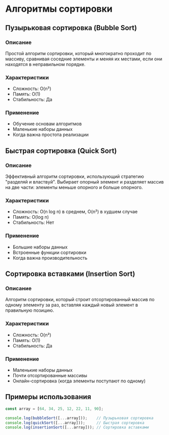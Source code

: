 # Алгоритмы сортировки

## Пузырьковая сортировка (Bubble Sort)

### Описание
Простой алгоритм сортировки, который многократно проходит по массиву, сравнивая соседние элементы и меняя их местами, если они находятся в неправильном порядке.

### Характеристики
- Сложность: O(n²)
- Память: O(1)
- Стабильность: Да

### Применение
- Обучение основам алгоритмов
- Маленькие наборы данных
- Когда важна простота реализации

## Быстрая сортировка (Quick Sort)

### Описание
Эффективный алгоритм сортировки, использующий стратегию "разделяй и властвуй". Выбирает опорный элемент и разделяет массив на две части: элементы меньше опорного и больше опорного.

### Характеристики
- Сложность: O(n log n) в среднем, O(n²) в худшем случае
- Память: O(log n)
- Стабильность: Нет

### Применение
- Большие наборы данных
- Встроенные функции сортировки
- Когда важна производительность

## Сортировка вставками (Insertion Sort)

### Описание
Алгоритм сортировки, который строит отсортированный массив по одному элементу за раз, вставляя каждый новый элемент в правильную позицию.

### Характеристики
- Сложность: O(n²)
- Память: O(1)
- Стабильность: Да

### Применение
- Маленькие наборы данных
- Почти отсортированные массивы
- Онлайн-сортировка (когда элементы поступают по одному)

## Примеры использования

```javascript
const array = [64, 34, 25, 12, 22, 11, 90];

console.log(bubbleSort([...array]));    // Пузырьковая сортировка
console.log(quickSort([...array]));     // Быстрая сортировка
console.log(insertionSort([...array])); // Сортировка вставками
```
